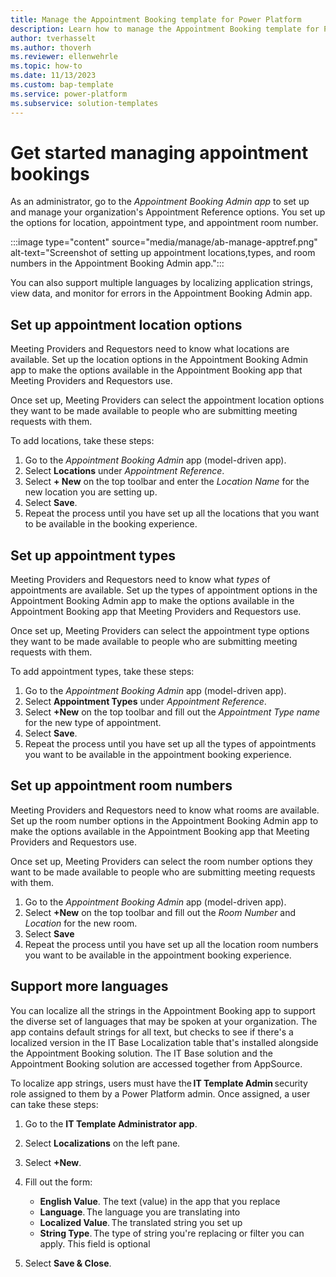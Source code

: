 ```yaml
---
title: Manage the Appointment Booking template for Power Platform
description: Learn how to manage the Appointment Booking template for Power Platform.
author: tverhasselt
ms.author: thoverh
ms.reviewer: ellenwehrle
ms.topic: how-to
ms.date: 11/13/2023
ms.custom: bap-template
ms.service: power-platform
ms.subservice: solution-templates
---
```


# Get started managing appointment bookings

As an administrator, go to the *Appointment Booking Admin app* to set up and manage your organization's Appointment Reference options. You set up the options for location, appointment type, and appointment room number.

:::image type="content" source="media/manage/ab-manage-apptref.png" alt-text="Screenshot of setting up appointment locations,types, and room numbers in the Appointment Booking Admin app.":::

You can also support multiple languages by localizing application strings, view data, and monitor for errors in the Appointment Booking Admin app.

## Set up appointment location options

Meeting Providers and Requestors need to know what locations are available. Set up the location options in the Appointment Booking Admin app to make the options available in the Appointment Booking app that Meeting Providers and Requestors use.

Once set up, Meeting Providers can select the appointment location options they want to be made available to people who are submitting meeting requests with them.

To add locations, take these steps:

1. Go to the *Appointment Booking Admin* app (model-driven app).
1. Select **Locations** under *Appointment Reference*.
1. Select **+ New** on the top toolbar and enter the *Location Name* for the new location you are setting up.
1. Select **Save**.
1. Repeat the process until you have set up all the locations that you want to be available in the booking experience.

## Set up appointment types

Meeting Providers and Requestors need to know what *types* of appointments are available. Set up the types of appointment options in the Appointment Booking Admin app to make the options available in the Appointment Booking app that Meeting Providers and Requestors use.

Once set up, Meeting Providers can select the appointment type options they want to be made available to people who are submitting meeting requests with them.

To add appointment types, take these steps:

1. Go to the *Appointment Booking Admin* app (model-driven app).
1. Select **Appointment Types** under *Appointment Reference*.
1. Select **+New** on the top toolbar and fill out the *Appointment Type name* for the new type of appointment.
1. Select **Save**.
1. Repeat the process until you have set up all the types of appointments you want to be available in the appointment booking experience.

## Set up appointment room numbers

Meeting Providers and Requestors need to know what rooms are available. Set up the room number options in the Appointment Booking Admin app to make the options available in the Appointment Booking app that Meeting Providers and Requestors use.

Once set up, Meeting Providers can select the room number options they want to be made available to people who are submitting meeting requests with them.

1. Go to the *Appointment Booking Admin* app (model-driven app).
1. Select **+New** on the top toolbar and fill out the *Room Number* and *Location* for the new room.
1. Select **Save**
1. Repeat the process until you have set up all the location room numbers you want to be available in the appointment booking experience.

## Support more languages

You can localize all the strings in the Appointment Booking app to support the diverse set of languages that may be spoken at your organization. The app contains default strings for all text, but checks to see if there's a localized version in the IT Base Localization table that's installed alongside the Appointment Booking solution. The IT Base solution and the Appointment Booking solution are accessed together from AppSource.

To localize app strings, users must have the **IT Template Admin** security role assigned to them by a Power Platform admin. Once assigned, a user can take these steps:

1. Go to the **IT Template Administrator app**.
1. Select **Localizations** on the left pane.
1. Select **+New**.
1. Fill out the form:

    - **English Value**. The text (value) in the app that you replace
    - **Language**. The language you are translating into
    - **Localized Value**. The translated string you set up
    - **String Type**. The type of string you're replacing or filter you can apply. This field is optional

1. Select **Save & Close**.